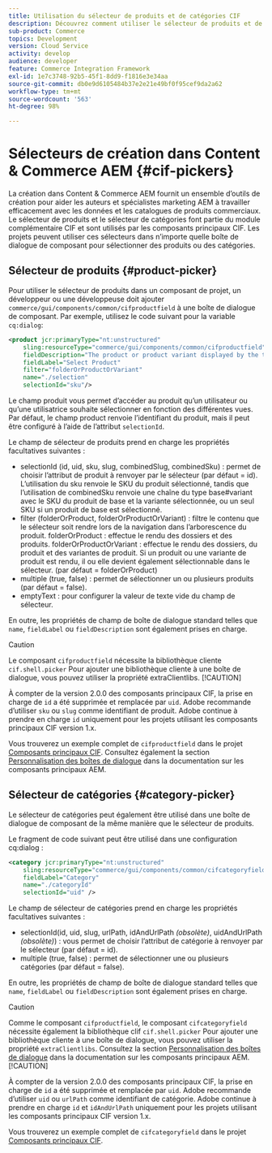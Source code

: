 ```yaml
---
title: Utilisation du sélecteur de produits et de catégories CIF
description: Découvrez comment utiliser le sélecteur de produits et de catégories CIF dans vos composants de commerce client pour aider les auteurs et les spécialistes marketing à travailler efficacement avec les données de catalogue et de produits commerciaux.
sub-product: Commerce
topics: Development
version: Cloud Service
activity: develop
audience: developer
feature: Commerce Integration Framework
exl-id: 1e7c3748-92b5-45f1-8dd9-f1816e3e34aa
source-git-commit: db0e9d6105484b37e2e21e49bf0f95cef9da2a62
workflow-type: tm+mt
source-wordcount: '563'
ht-degree: 98%

---
```


# Sélecteurs de création dans Content &amp; Commerce AEM {#cif-pickers}

La création dans Content &amp; Commerce AEM fournit un ensemble d’outils de création pour aider les auteurs et spécialistes marketing AEM à travailler efficacement avec les données et les catalogues de produits commerciaux. Le sélecteur de produits et le sélecteur de catégories font partie du module complémentaire CIF et sont utilisés par les composants principaux CIF. Les projets peuvent utiliser ces sélecteurs dans n’importe quelle boîte de dialogue de composant pour sélectionner des produits ou des catégories.

## Sélecteur de produits {#product-picker}

Pour utiliser le sélecteur de produits dans un composant de projet, un développeur ou une développeuse doit ajouter `commerce/gui/components/common/cifproductfield` à une boîte de dialogue de composant. Par exemple, utilisez le code suivant pour la variable `cq:dialog`:

```xml
<product jcr:primaryType="nt:unstructured"
    sling:resourceType="commerce/gui/components/common/cifproductfield"
    fieldDescription="The product or product variant displayed by the teaser"
    fieldLabel="Select Product"
    filter="folderOrProductOrVariant"
    name="./selection"
    selectionId="sku"/>
```

Le champ produit vous permet d’accéder au produit qu’un utilisateur ou qu’une utilisatrice souhaite sélectionner en fonction des différentes vues. Par défaut, le champ product renvoie l’identifiant du produit, mais il peut être configuré à l’aide de l’attribut `selectionId`.

Le champ de sélecteur de produits prend en charge les propriétés facultatives suivantes :

- selectionId (id, uid, sku, slug, combinedSlug, combinedSku) : permet de choisir l’attribut de produit à renvoyer par le sélecteur (par défaut = id). L’utilisation du sku renvoie le SKU du produit sélectionné, tandis que l’utilisation de combinedSku renvoie une chaîne du type base#variant avec le SKU du produit de base et la variante sélectionnée, ou un seul SKU si un produit de base est sélectionné.
- filter (folderOrProduct, folderOrProductOrVariant) : filtre le contenu que le sélecteur soit rendre lors de la navigation dans l’arborescence du produit. folderOrProduct : effectue le rendu des dossiers et des produits. folderOrProductOrVariant : effectue le rendu des dossiers, du produit et des variantes de produit. Si un produit ou une variante de produit est rendu, il ou elle devient également sélectionnable dans le sélecteur. (par défaut = folderOrProduct)
- multiple (true, false) : permet de sélectionner un ou plusieurs produits (par défaut = false).
- emptyText : pour configurer la valeur de texte vide du champ de sélecteur.

En outre, les propriétés de champ de boîte de dialogue standard telles que `name`, `fieldLabel` ou `fieldDescription` sont également prises en charge.

>[!CAUTION]
>
>Le composant `cifproductfield` nécessite la bibliothèque cliente `cif.shell.picker` Pour ajouter une bibliothèque cliente à une boîte de dialogue, vous pouvez utiliser la propriété extraClientlibs.
>[!CAUTION]
>
>À compter de la version 2.0.0 des composants principaux CIF, la prise en charge de `id` a été supprimée et remplacée par `uid`. Adobe recommande d’utiliser `sku` ou `slug` comme identifiant de produit. Adobe continue à prendre en charge `id` uniquement pour les projets utilisant les composants principaux CIF version 1.x.

Vous trouverez un exemple complet de `cifproductfield` dans le projet [Composants principaux CIF](https://github.com/adobe/aem-core-cif-components/blob/master/ui.apps/src/main/content/jcr_root/apps/core/cif/components/commerce/productteaser/v1/productteaser/_cq_dialog/.content.xml). Consultez également la section [Personnalisation des boîtes de dialogue](https://experienceleague.adobe.com/docs/experience-manager-core-components/using/developing/customizing.html#customizing-dialogs) dans la documentation sur les composants principaux AEM.

## Sélecteur de catégories {#category-picker}

Le sélecteur de catégories peut également être utilisé dans une boîte de dialogue de composant de la même manière que le sélecteur de produits.

Le fragment de code suivant peut être utilisé dans une configuration cq:dialog :

```xml
<category jcr:primaryType="nt:unstructured" 
    sling:resourceType="commerce/gui/components/common/cifcategoryfield" 
    fieldLabel="Category" 
    name="./categoryId" 
    selectionId="uid" />
```

Le champ de sélecteur de catégories prend en charge les propriétés facultatives suivantes :

- selectionId(id, uid, slug, urlPath, idAndUrlPath _(obsolète)_, uidAndUrlPath _(obsolète)_) : vous permet de choisir l’attribut de catégorie à renvoyer par le sélecteur (par défaut = id).
- multiple (true, false) : permet de sélectionner une ou plusieurs catégories (par défaut = false).

En outre, les propriétés de champ de boîte de dialogue standard telles que `name`, `fieldLabel` ou `fieldDescription` sont également prises en charge.

>[!CAUTION]
>
>Comme le composant `cifproductfield`, le composant `cifcategoryfield` nécessite également la bibliothèque clif `cif.shell.picker` Pour ajouter une bibliothèque cliente à une boîte de dialogue, vous pouvez utiliser la propriété `extraClientlibs`. Consultez la section [Personnalisation des boîtes de dialogue](https://experienceleague.adobe.com/docs/experience-manager-core-components/using/developing/customizing.html#customizing-dialogs) dans la documentation sur les composants principaux AEM.
>[!CAUTION]
>
>À compter de la version 2.0.0 des composants principaux CIF, la prise en charge de `id` a été supprimée et remplacée par `uid`. Adobe recommande d’utiliser `uid` ou `urlPath` comme identifiant de catégorie. Adobe continue à prendre en charge `id` et `idAndUrlPath` uniquement pour les projets utilisant les composants principaux CIF version 1.x.

Vous trouverez un exemple complet de `cifcategoryfield` dans le projet [Composants principaux CIF](https://github.com/adobe/aem-core-cif-components/blob/master/ui.apps/src/main/content/jcr_root/apps/core/cif/components/commerce/featuredcategorylist/v1/featuredcategorylist/_cq_dialog/.content.xml).

